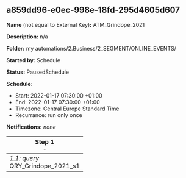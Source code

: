 ## a859dd96-e0ec-998e-18fd-295d4605d607

**Name** (not equal to External Key)**:** ATM_Grindope_2021

**Description:** n/a

**Folder:** my automations/2.Business/2_SEGMENT/ONLINE_EVENTS/

**Started by:** Schedule

**Status:** PausedSchedule

**Schedule:**

* Start: 2022-01-17 07:30:00 +01:00
* End: 2022-01-17 07:30:00 +01:00
* Timezone: Central Europe Standard Time
* Recurrance: run only once

**Notifications:** _none_


| Step 1<br>_<small>-</small>_ |
| --- |
| _1.1: query_<br>QRY_Grindope_2021_s1 |
